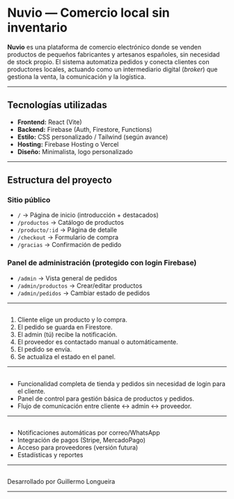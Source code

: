 #  Nuvio — Comercio local sin inventario

**Nuvio** es una plataforma de comercio electrónico donde se venden productos de pequeños fabricantes y artesanos españoles, sin necesidad de stock propio. El sistema automatiza pedidos y conecta clientes con productores locales, actuando como un intermediario digital (*broker*) que gestiona la venta, la comunicación y la logística.

---

## Tecnologías utilizadas

- **Frontend:** React (Vite)
- **Backend:** Firebase (Auth, Firestore, Functions)
- **Estilo:** CSS personalizado / Tailwind (según avance)
- **Hosting:** Firebase Hosting o Vercel
- **Diseño:** Minimalista, logo personalizado

---

## Estructura del proyecto

### Sitio público
- `/` → Página de inicio (introducción + destacados)
- `/productos` → Catálogo de productos
- `/producto/:id` → Página de detalle
- `/checkout` → Formulario de compra
- `/gracias` → Confirmación de pedido

### Panel de administración (protegido con login Firebase)
- `/admin` → Vista general de pedidos
- `/admin/productos` → Crear/editar productos
- `/admin/pedidos` → Cambiar estado de pedidos

---

## 

1. Cliente elige un producto y lo compra.
2. El pedido se guarda en Firestore.
3. El admin (tú) recibe la notificación.
4. El proveedor es contactado manual o automáticamente.
5. El pedido se envía.
6. Se actualiza el estado en el panel.

---

## 

- Funcionalidad completa de tienda y pedidos sin necesidad de login para el cliente.
- Panel de control para gestión básica de productos y pedidos.
- Flujo de comunicación entre cliente ↔ admin ↔ proveedor.

---

## 

- Notificaciones automáticas por correo/WhatsApp
- Integración de pagos (Stripe, MercadoPago)
- Acceso para proveedores (versión futura)
- Estadísticas y reportes

---

## 

Desarrollado por Guillermo Longueira

---